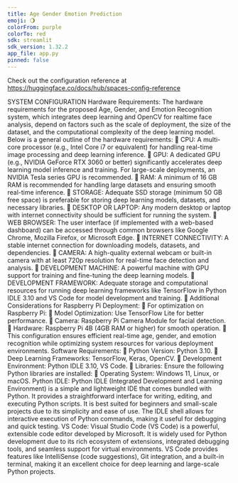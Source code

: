 ```yaml
---
title: Age Gender Emotion Prediction
emoji: 🌖
colorFrom: purple
colorTo: red
sdk: streamlit
sdk_version: 1.32.2
app_file: app.py
pinned: false
---
```


Check out the configuration reference at https://huggingface.co/docs/hub/spaces-config-reference

SYSTEM CONFIGURATION
Hardware Requirements:
The hardware requirements for the proposed Age, Gender, and Emotion
Recognition system, which integrates deep learning and OpenCV for realtime
face analysis, depend on factors such as the scale of deployment, the
size of the dataset, and the computational complexity of the deep learning
model. Below is a general outline of the hardware requirements:
 CPU: A multi-core processor (e.g., Intel Core i7 or equivalent) for handling
real-time image processing and deep learning inference.
 GPU: A dedicated GPU (e.g., NVIDIA GeForce RTX 3060 or better)
significantly accelerates deep learning model inference and training. For
large-scale deployments, an NVIDIA Tesla series GPU is recommended.
 RAM: A minimum of 16 GB RAM is recommended for handling large
datasets and ensuring smooth real-time inference.
 STORAGE: Adequate SSD storage (minimum 50 GB free space) is
preferable for storing deep learning models, datasets, and necessary
libraries.
 DESKTOP OR LAPTOP: Any modern desktop or laptop with internet
connectivity should be sufficient for running the system.
 WEB BROWSER: The user interface (if implemented with a web-based
dashboard) can be accessed through common browsers like Google
Chrome, Mozilla Firefox, or Microsoft Edge.
 INTERNET CONNECTIVITY: A stable internet connection for
downloading models, datasets, and dependencies.
 CAMERA: A high-quality external webcam or built-in camera with at least
720p resolution for real-time face detection and analysis.
 DEVELOPMENT MACHINE: A powerful machine with GPU support for
training and fine-tuning the deep learning models.
 DEVELOPMENT FRAMEWORK: Adequate storage and computational
resources for running deep learning frameworks like TensorFlow in Python
IDLE 3.10 and VS Code for model development and training.
 Additional Considerations for Raspberry Pi Deployment:
 For optimization on Raspberry Pi:
 Model Optimization: Use TensorFlow Lite for better performance.
 Camera: Raspberry Pi Camera Module for facial detection.
 Hardware: Raspberry Pi 4B (4GB RAM or higher) for smooth operation.
 This configuration ensures efficient real-time age, gender, and emotion
recognition while optimizing system resources for various deployment
environments.
Software Requirements:
 Python Version: Python 3.10.
 Deep Learning Frameworks: TensorFlow, Keras, OpenCV.
 Development Environment: Python IDLE 3.10, VS Code.
 Libraries: Ensure the following Python libraries are installed:
 Operating System: Windows 11, Linux, or macOS.
Python IDLE:
Python IDLE (Integrated Development and Learning Environment) is a
simple and lightweight IDE that comes bundled with Python. It provides a
straightforward interface for writing, editing, and executing Python scripts.
It is best suited for beginners and small-scale projects due to its simplicity
and ease of use. The IDLE shell allows for interactive execution of Python
commands, making it useful for debugging and quick testing.
VS Code:
Visual Studio Code (VS Code) is a powerful, extensible code editor
developed by Microsoft. It is widely used for Python development due to its
rich ecosystem of extensions, integrated debugging tools, and seamless
support for virtual environments. VS Code provides features like
IntelliSense (code suggestions), Git integration, and a built-in terminal,
making it an excellent choice for deep learning and large-scale Python
projects.
